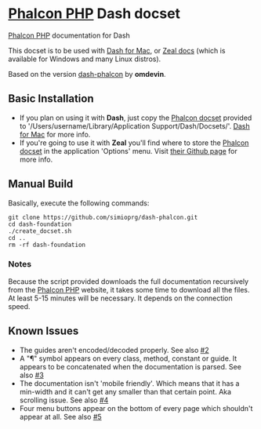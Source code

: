 # [Phalcon PHP](http://foundation.zurb.com) Dash docset


[Phalcon PHP](http://phalconphp.com/en/) documentation for Dash

This docset is to be used with [Dash for Mac](http://kapeli.com/dash), or [Zeal docs]( http://zealdocs.org) (which is available for Windows and many Linux distros).

Based on the version [dash-phalcon](https://github.com/omdevin/dash-phalcon) by **omdevin**.


## Basic Installation

* If you plan on using it with **Dash**, just copy the [Phalcon docset](https://github.com/simioprg/dash-phalcon/releases/download/1.0/Phalcon.zip) provided to '/Users/username/Library/Application Support/Dash/Docsets/'. [Dash for Mac](http://kapeli.com/dash) for more info.
* If you're going to use it with **Zeal** you'll find where to store the [Phalcon docset](https://github.com/simioprg/dash-phalcon/releases/download/1.0/Phalcon.zip) in the application 'Options' menu. Visit [their Github page](https://github.com/jkozera/zeal) for more info. 


## Manual Build

Basically, execute the following commands:

```
git clone https://github.com/simioprg/dash-phalcon.git
cd dash-foundation
./create_docset.sh
cd ..
rm -rf dash-foundation
```

### Notes

Because the script provided downloads the full documentation recursively from the [Phalcon PHP](http://phalconphp.com/en/)  website, it takes some time to download all the files. At least 5-15 minutes will be necessary. It depends on the connection speed.

## Known Issues

* The guides aren't encoded/decoded properly. See also [#2](/../../issues/2)
* A "¶" symbol appears on every class, method, constant or guide. It appears to be concatenated when the documentation is parsed. See also [#3](/../../issues/3)
* The documentation isn't 'mobile friendly'. Which means that it has a min-width and it can't get any smaller than that certain point. Aka scrolling issue. See also [#4](/../../issues/4)
* Four menu buttons appear on the bottom of every page which shouldn't appear at all. See also [#5](/../../issues/5)
 
